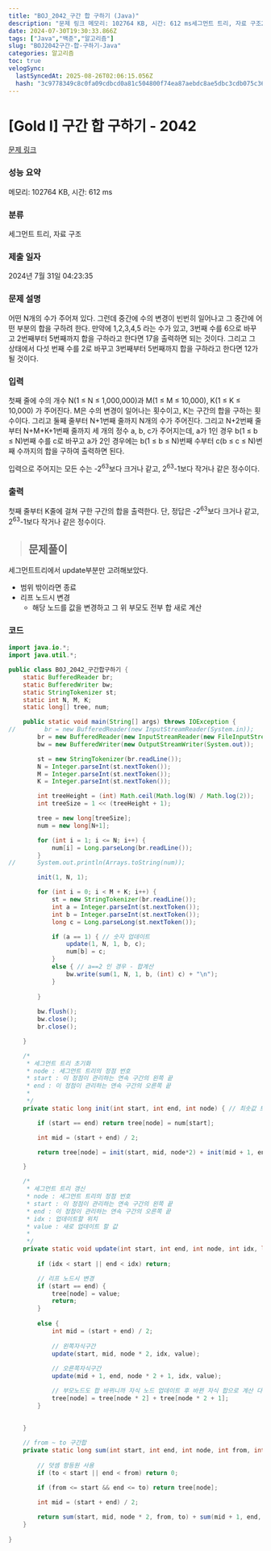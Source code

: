 ```yaml
---
title: "BOJ_2042_구간 합 구하기 (Java)"
description: "문제 링크 메모리: 102764 KB, 시간: 612 ms세그먼트 트리, 자료 구조2024년 7월 31일 04:23:35세그먼트트리에서 update부분만 고려해보았다.범위 밖이라면 종료리프 노드시 변경해당 노드를 값을 변경하고 그 위 부모도 전부 합 새로 계산"
date: 2024-07-30T19:30:33.866Z
tags: ["Java","백준","알고리즘"]
slug: "BOJ2042구간-합-구하기-Java"
categories: 알고리즘
toc: true
velogSync:
  lastSyncedAt: 2025-08-26T02:06:15.056Z
  hash: "3c9778349c8c0fa09cdbcd0a81c504800f74ea87aebdc8ae5dbc3cdb075c36a4"
---
```


# [Gold I] 구간 합 구하기 - 2042 

[문제 링크](https://www.acmicpc.net/problem/2042) 

### 성능 요약

메모리: 102764 KB, 시간: 612 ms

### 분류

세그먼트 트리, 자료 구조

### 제출 일자

2024년 7월 31일 04:23:35

### 문제 설명

<p>어떤 N개의 수가 주어져 있다. 그런데 중간에 수의 변경이 빈번히 일어나고 그 중간에 어떤 부분의 합을 구하려 한다. 만약에 1,2,3,4,5 라는 수가 있고, 3번째 수를 6으로 바꾸고 2번째부터 5번째까지 합을 구하라고 한다면 17을 출력하면 되는 것이다. 그리고 그 상태에서 다섯 번째 수를 2로 바꾸고 3번째부터 5번째까지 합을 구하라고 한다면 12가 될 것이다.</p>

### 입력 

 <p>첫째 줄에 수의 개수 N(1 ≤ N ≤ 1,000,000)과 M(1 ≤ M ≤ 10,000), K(1 ≤ K ≤ 10,000) 가 주어진다. M은 수의 변경이 일어나는 횟수이고, K는 구간의 합을 구하는 횟수이다. 그리고 둘째 줄부터 N+1번째 줄까지 N개의 수가 주어진다. 그리고 N+2번째 줄부터 N+M+K+1번째 줄까지 세 개의 정수 a, b, c가 주어지는데, a가 1인 경우 b(1 ≤ b ≤ N)번째 수를 c로 바꾸고 a가 2인 경우에는 b(1 ≤ b ≤ N)번째 수부터 c(b ≤ c ≤ N)번째 수까지의 합을 구하여 출력하면 된다.</p>

<p>입력으로 주어지는 모든 수는 -2<sup>63</sup>보다 크거나 같고, 2<sup>63</sup>-1보다 작거나 같은 정수이다.</p>

### 출력 

 <p>첫째 줄부터 K줄에 걸쳐 구한 구간의 합을 출력한다. 단, 정답은 -2<sup>63</sup>보다 크거나 같고, 2<sup>63</sup>-1보다 작거나 같은 정수이다.</p>

> ## 문제풀이

세그먼트트리에서 update부분만 고려해보았다.
- 범위 밖이라면 종료
- 리프 노드시 변경
  - 해당 노드를 값을 변경하고 그 위 부모도 전부 합 새로 계산


### 코드
```java
import java.io.*;
import java.util.*;

public class BOJ_2042_구간합구하기 {
	static BufferedReader br;
	static BufferedWriter bw;
	static StringTokenizer st;
	static int N, M, K;
	static long[] tree, num;

	public static void main(String[] args) throws IOException {
//        br = new BufferedReader(new InputStreamReader(System.in));
		br = new BufferedReader(new InputStreamReader(new FileInputStream("input.txt")));
		bw = new BufferedWriter(new OutputStreamWriter(System.out));

		st = new StringTokenizer(br.readLine());
		N = Integer.parseInt(st.nextToken());
		M = Integer.parseInt(st.nextToken());
        K = Integer.parseInt(st.nextToken());

		int treeHeight = (int) Math.ceil(Math.log(N) / Math.log(2));
		int treeSize = 1 << (treeHeight + 1);

		tree = new long[treeSize];
		num = new long[N+1];

		for (int i = 1; i <= N; i++) {
			num[i] = Long.parseLong(br.readLine());
		}
//		System.out.println(Arrays.toString(num));

		init(1, N, 1);

		for (int i = 0; i < M + K; i++) {
            st = new StringTokenizer(br.readLine());
            int a = Integer.parseInt(st.nextToken());
            int b = Integer.parseInt(st.nextToken());
            long c = Long.parseLong(st.nextToken());

            if (a == 1) { // 숫자 업데이트
                update(1, N, 1, b, c);
                num[b] = c;
            } 
            else { // a==2 인 경우 - 합계산
                bw.write(sum(1, N, 1, b, (int) c) + "\n");
            }                       
            
        }
		
        bw.flush();
        bw.close();
        br.close();

	}

	/*
	 * 세그먼트 트리 초기화 
	 * node : 세그먼트 트리의 정점 번호 
	 * start : 이 정점이 관리하는 연속 구간의 왼쪽 끝 
	 * end : 이 정점이 관리하는 연속 구간의 오른쪽 끝
	 * 
	 */
	private static long init(int start, int end, int node) { // 최솟값 트리

		if (start == end) return tree[node] = num[start];

		int mid = (start + end) / 2;

        return tree[node] = init(start, mid, node*2) + init(mid + 1, end, node*2 + 1);

	}

	/*
	 * 세그먼트 트리 갱신 
	 * node : 세그먼트 트리의 정점 번호 
	 * start : 이 정점이 관리하는 연속 구간의 왼쪽 끝 
	 * end : 이 정점이 관리하는 연속 구간의 오른쪽 끝
	 * idx : 업데이트할 위치
	 * value : 새로 업데이트 할 값
	 * 
	 */	
	private static void update(int start, int end, int node, int idx, long value) {
		
        if (idx < start || end < idx) return;

		// 리프 노드시 변경
        if (start == end) {
            tree[node] = value;
            return;
        }
		
	    else {
	    	int mid = (start + end) / 2;
		        
	    	// 왼쪽자식구간
	        update(start, mid, node * 2, idx, value);
	        
	        // 오른쪽자식구간
	        update(mid + 1, end, node * 2 + 1, idx, value);		        

	        // 부모노드도 합 바뀌니까 자식 노드 업데이트 후 바뀐 자식 합으로 계산 다시해줌 
		    tree[node] = tree[node * 2] + tree[node * 2 + 1];
	    }

	        
	}
	
	// from ~ to 구간합
	private static long sum(int start, int end, int node, int from, int to) {
		
		// 덧셈 항등원 사용
		if (to < start || end < from) return 0;

        if (from <= start && end <= to) return tree[node];

        int mid = (start + end) / 2;
        
        return sum(start, mid, node * 2, from, to) + sum(mid + 1, end, node * 2 + 1, from, to);
	}
	
}
```